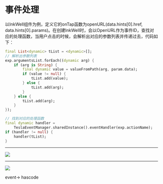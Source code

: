 # 事件处理
以InkWell组件为例，定义它的onTap函数为openURL(data.hints[0].href, data.hints[0].params)。在创建InkWell时，会以OpenURL作为事件ID，查找对应的处理函数，当用户点击的时候，会解析出对应的参数列表并传递过去，代码如下：

```dart
final List<dynamic> tList = <dynamic>[];
// 解析出参数列表
exp.argumentsList.forEach((dynamic arg) {
    if (arg is String) {
        final dynamic value = valueFromPath(arg, param.data);
        if (value != null) {
            tList.add(value);
        } else {
            tList.add(arg);
        }
    } else {
        tList.add(arg);
    }
});

// 找到对应的处理函数
final dynamic handler =
    TeslaEventManager.sharedInstance().eventHandler(exp.actionName);
if (handler != null) {
    handler(tList);
}
```
----

![](https://upload-images.jianshu.io/upload_images/13183175-d1fc5687f75b2f1f.png?imageMogr2/auto-orient/strip|imageView2/2/w/1200/format/webp)

---

![](https://upload-images.jianshu.io/upload_images/13183175-5ccb5f70b848d923.png?imageMogr2/auto-orient/strip|imageView2/2/w/1200/format/webp)


event-> hascode